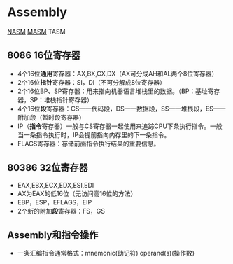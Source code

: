 # Assembly
[NASM](https://www.nasm.us/)
[MASM](http://www.masm32.com/) TASM
## 8086 16位寄存器
* 4个16位<b>通用</b>寄存器：AX,BX,CX,DX（AX可分成AH和AL两个8位寄存器）
* 2个16位<b>指针</b>寄存器：SI，DI（不可分解成8位寄存器）
* 2个16位BP、SP寄存器：用来指向机器语言堆栈里的数据。（BP：基址寄存器，SP：堆栈指针寄存器）
* 4个16位<b>段</b>寄存器：CS——代码段，DS——数据段，SS——堆栈段，ES——附加段（暂时段寄存器）
* IP（<b>指令</b>寄存器）一般与CS寄存器一起使用来追踪CPU下条执行指令。一般当一条指令执行时，IP会提前指向内存里的下一条指令。
* FLAGS寄存器：存储前面指令执行结果的重要信息。
## 80386 32位寄存器
* EAX,EBX,ECX,EDX,ESI,EDI
* AX为EAX的低16位（无访问高16位的方法）
* EBP，ESP，EFLAGS，EIP
* 2个新的附加<b>段</b>寄存器：FS，GS
## Assembly和指令操作
* 一条汇编指令通常格式：mnemonic(助记符) operand(s)(操作数)